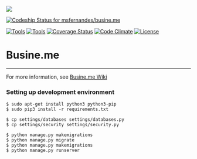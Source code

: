 <a href="https://zenhub.io"><img src="https://raw.githubusercontent.com/ZenHubIO/support/master/zenhub-badge.png"></a>

[ ![Codeship Status for msfernandes/busine.me](https://codeship.com/projects/287d5980-27f7-0133-10e3-3ef19dc5f2fb/status?branch=master)](https://codeship.com/projects/97544)

[![Tools](http://img.shields.io/:python-v3-green.svg)](https://github.com/msfernandes/busine.me/wiki/Ferramentas)
[![Tools](http://img.shields.io/:django-v1.8.4-green.svg)](https://github.com/msfernandes/busine.me/wiki/Ferramentas)
[![Coverage Status](https://coveralls.io/repos/msfernandes/busine.me/badge.svg?branch=master&service=github)](https://coveralls.io/github/msfernandes/busine.me?branch=master)
[![Code Climate](https://codeclimate.com/github/msfernandes/busine.me/badges/gpa.svg)](https://codeclimate.com/github/msfernandes/busine.me)
[![License](http://img.shields.io/:license-gpl3-blue.svg)](https://github.com/msfernandes/busine.me/wiki/Licen%C3%A7a)

# Busine.me
---

For more information, see [Busine.me Wiki](https://github.com/msfernandes/busine.me/wiki)

### Setting up development environment

```
$ sudo apt-get install python3 python3-pip
$ sudo pip3 install -r requirements.txt
```

```
$ cp settings/databases settings/databases.py
$ cp settings/security settings/security.py
```

```
$ python manage.py makemigrations
$ python manage.py migrate
$ python manage.py makemigrations
$ python manage.py runserver
```
